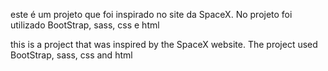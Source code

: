 este é um projeto que foi inspirado no site da SpaceX.
No projeto foi utilizado BootStrap, sass, css e html

this is a project that was inspired by the SpaceX website.
The project used BootStrap, sass, css and html
